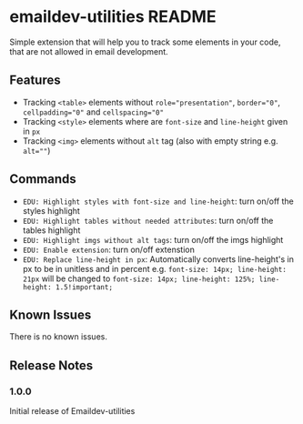 # emaildev-utilities README

Simple extension that will help you to track some elements in your code, that are not allowed in email development.

## Features

- Tracking `<table>` elements without `role="presentation"`, `border="0"`, `cellpadding="0"` and `cellspacing="0"`
- Tracking `<style>` elements where are `font-size` and `line-height` given in `px`
- Tracking `<img>` elements without `alt` tag (also with empty string e.g. `alt=""`)

## Commands

- `EDU: Highlight styles with font-size and line-height`: turn on/off the styles highlight
- `EDU: Highlight tables without needed attributes`: turn on/off the tables highlight
- `EDU: Highlight imgs without alt tags`: turn on/off the imgs highlight
- `EDU: Enable extension`: turn on/off extenstion
- `EDU: Replace line-height in px`: Automatically converts line-height's in px to be in unitless and in percent e.g. `font-size: 14px; line-height: 21px` will be changed to `font-size: 14px; line-height: 125%; line-height: 1.5!important;`

## Known Issues

There is no known issues.

## Release Notes

### 1.0.0

Initial release of Emaildev-utilities